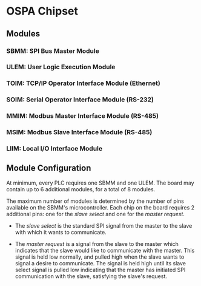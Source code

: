 # OSPA Chipset



## Modules

### SBMM: SPI Bus Master Module

### ULEM: User Logic Execution Module

### TOIM: TCP/IP Operator Interface Module (Ethernet)

### SOIM: Serial Operator Interface Module (RS-232)

### MMIM: Modbus Master Interface Module (RS-485)

### MSIM: Modbus Slave Interface Module (RS-485)

### LIIM: Local I/O Interface Module


## Module Configuration

At minimum, every PLC requires one SBMM and one ULEM.  The board may contain up to 6 additional modules, for a total of 8 modules.

The maximum number of modules is determined by the number of pins available on the SBMM's microcontroller.  Each chip on the board requires 2 additional pins: one for the *slave select* and one for the *master request*.

* The *slave select* is the standard SPI signal from the master to the slave with which it wants to communicate.  

* The *master request* is a signal from the slave to the master which indicates that the slave would like to communicate with the master.  This signal is held low normally, and pulled high when the slave wants to signal a desire to communicate.  The signal is held high until its slave select  signal is pulled low indicating that the master has initiated SPI communication with the slave, satisfying the slave's request.

